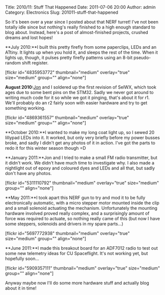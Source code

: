 Title: 2010/11: Stuff That Happened
Date: 2011-07-06 20:00
Author: admin
Category: Electronics
Slug: 201011-stuff-that-happened

So it's been over a year since I posted about that NERF turret! I've not
been totally idle since but nothing's really finished to a high enough
standard to blog about. Instead, here's a post of almost-finished
projects, crushed dreams and lost hopes!

**July 2010:**I built this pretty firefly from some paperclips, LEDs and
an ATtiny. It lights up when you hold it, and sleeps the rest of the
time. When it lights up, though, it pulses pretty firefly patterns using
an 8-bit pseudo-random shift register.

[flickr id="4835953772" thumbnail="medium" overlay="true" size="medium"
group="" align="none"]

**August 2010:**[Jon][] and I soldered up the first revision of SelWX,
which took ages due to some bent pins on the STM32. Sadly we never got
around to writing much code for it so while we got it pinging, that's
about it for r1. We'll probably do an r2 fairly soon with easier
hardware and try to get something working.

[flickr id="4869361557" thumbnail="medium" overlay="true" size="medium"
group="" align="none"]

**October 2010:**I wanted to make my long coat light up, so I sewed 20
lillypad LEDs into it. It worked, but only very briefly before my power
busses broke, and sadly I didn't get any photos of it in action. I've
got the parts to redo it for this winter season though =D

**January 2011:**Jon and I tried to make a small FM radio transmitter,
but it didn't work. We didn't have much time to investigate why. I also
made a nightlight out of epoxy and coloured dyes and LEDs and all that,
but sadly don't have any photos.

[flickr id="5311110792" thumbnail="medium" overlay="true" size="medium"
group="" align="none"]

**May 2011:**I took apart this NERF gun to try and mod it to be fully
electronically automatic, with a micro stepper motor mounted inside the
clip and a small solenoid actuating the mechanism. Unfortunately the
mounting hardware involved proved really complex, and a surprisingly
amount of force was required to actuate, so nothing really came of this
(but now I have some steppers, solenoids and drivers in my spare
parts...)

[flickr id="5697772938" thumbnail="medium" overlay="true" size="medium"
group="" align="none"]

**June 2011:**I made this breakout board for an ADF7012 radio to test
out some new telemetry ideas for CU Spaceflight. It's not working yet,
but hopefully soon...

[flickr id="5909357111" thumbnail="medium" overlay="true" size="medium"
group="" align="none"]

Anyway maybe now I'll do some more hardware stuff and actually blog
about it in time!

  [Jon]: http://hexoc.com
